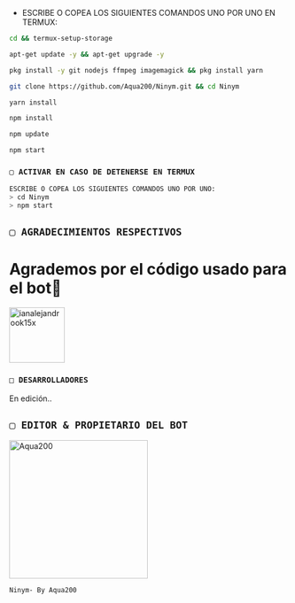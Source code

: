 - ESCRIBE O COPEA LOS SIGUIENTES COMANDOS UNO POR UNO EN TERMUX:
```bash
cd && termux-setup-storage
```

```bash
apt-get update -y && apt-get upgrade -y
```

```bash
pkg install -y git nodejs ffmpeg imagemagick && pkg install yarn 
```

```bash
git clone https://github.com/Aqua200/Ninym.git && cd Ninym
```

```bash
yarn install
```

```bash
npm install
```

```bash
npm update
```

```bash
npm start
```

### `▢ ACTIVAR EN CASO DE DETENERSE EN TERMUX`
```bash
ESCRIBE O COPEA LOS SIGUIENTES COMANDOS UNO POR UNO:
> cd Ninym
> npm start
```

## `▢ AGRADECIMIENTOS RESPECTIVOS` 
# Agrademos por el código usado para el bot🌸
<a href="https://github.com/ianalejandrook15x"><img src="https://github.com/ianalejandrook15x.png" width="100" height="100" alt="ianalejandrook15x"/></a>

### `□ DESARROLLADORES`
En edición..

## `▢ EDITOR & PROPIETARIO DEL BOT` 
<a href="https://github.com/Aqua200"><img src="https://github.com/Aqua200.png" width="250" height="250" alt="Aqua200"/></a>
  
`Ninym- By Aqua200`
